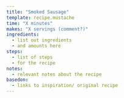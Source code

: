 ```yaml
---
title: "Smoked Sausage"
template: recipe.mustache
time: "X minutes"
makes: "X servings (comment?)"
ingredients:
  - list out ingredients
  - and amounts here
steps:
  - list of steps
  - for the recipe
notes:
  - relevant notes about the recipe
basedon:
  - links to inspiration/ original recipe
---
```

